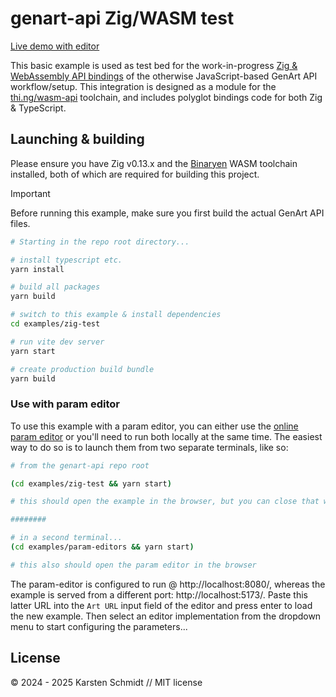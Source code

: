# genart-api Zig/WASM test

[Live demo with editor](https://demo.thi.ng/genart-api/param-editors/?url=https://demo.thi.ng/genart-api/zig-test/)

This basic example is used as test bed for the work-in-progress [Zig &
WebAssembly API bindings](../../packages/wasm/) of the otherwise
JavaScript-based GenArt API workflow/setup. This integration is designed as a
module for the [thi.ng/wasm-api](https://thi.ng/wasm-api) toolchain, and
includes polyglot bindings code for both Zig & TypeScript.

## Launching & building

Please ensure you have Zig v0.13.x and the
[Binaryen](https://github.com/WebAssembly/binaryen) WASM toolchain installed,
both of which are required for building this project.

> [!IMPORTANT]
> Before running this example, make sure you first build the actual GenArt API
> files.

```bash
# Starting in the repo root directory...

# install typescript etc.
yarn install

# build all packages
yarn build

# switch to this example & install dependencies
cd examples/zig-test

# run vite dev server
yarn start

# create production build bundle
yarn build
```

### Use with param editor

To use this example with a param editor, you can either use the [online param
editor](https://demo.thi.ng/genart-api/param-editors/) or you'll need to run
both locally at the same time. The easiest way to do so is to launch them from
two separate terminals, like so:

```bash
# from the genart-api repo root

(cd examples/zig-test && yarn start)

# this should open the example in the browser, but you can close that window again...

########

# in a second terminal...
(cd examples/param-editors && yarn start)

# this also should open the param editor in the browser
```

The param-editor is configured to run @ http://localhost:8080/, whereas the
example is served from a different port: http://localhost:5173/. Paste this
latter URL into the `Art URL` input field of the editor and press enter to load
the new example. Then select an editor implementation from the dropdown menu to
start configuring the parameters...

## License

&copy; 2024 - 2025 Karsten Schmidt // MIT license

